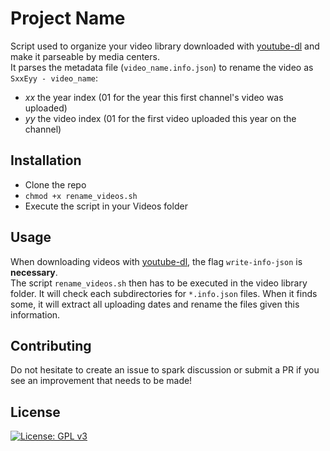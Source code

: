 # Project Name

Script used to organize your video library downloaded with [youtube-dl](https://github.com/ytdl-org/youtube-dl/) and make it parseable by media centers.  
It parses the metadata file (`video_name.info.json`) to rename the video as `SxxEyy - video_name`:
- _xx_ the year index (01 for the year this first channel's video was uploaded)
- _yy_ the video index (01 for the first video uploaded this year on the channel)

## Installation

- Clone the repo
- `chmod +x rename_videos.sh`
- Execute the script in your Videos folder

## Usage

When downloading videos with [youtube-dl](https://github.com/ytdl-org/youtube-dl/), the flag `write-info-json` is **necessary**.  
The script `rename_videos.sh` then has to be executed in the video library folder. It will check each subdirectories for `*.info.json` files. When it finds some, it will extract all uploading dates and rename the files given this information.

## Contributing

Do not hesitate to create an issue to spark discussion or submit a PR if you see an improvement that needs to be made!

## License
[![License: GPL v3](https://img.shields.io/badge/License-GPLv3-blue.svg)](https://www.gnu.org/licenses/gpl-3.0)
